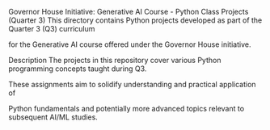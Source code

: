 Governor House Initiative: Generative AI Course - Python Class Projects (Quarter 3)
This directory contains Python projects developed as part of the Quarter 3 (Q3) curriculum

for the Generative AI course offered under the Governor House initiative.

Description
The projects in this repository cover various Python programming concepts taught during Q3.

These assignments aim to solidify understanding and practical application of

Python fundamentals and potentially more advanced topics relevant to subsequent AI/ML studies.
